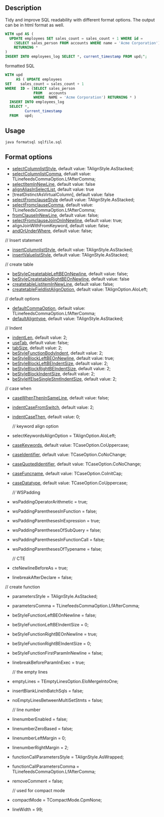 ## Description
Tidy and improve SQL readability with different format options. 
The output can be in html format as well.

```sql
WITH upd AS (
  UPDATE employees SET sales_count = sales_count + 1 WHERE id =
    (SELECT sales_person FROM accounts WHERE name = 'Acme Corporation')
    RETURNING * 
)
INSERT INTO employees_log SELECT *, current_timestamp FROM upd;";
```

formatted SQL
```sql
WITH upd
     AS ( UPDATE employees
SET    sales_count = sales_count + 1
WHERE  ID = (SELECT sales_person
             FROM   accounts
             WHERE  NAME = 'Acme Corporation') RETURNING * ) 
  INSERT INTO employees_log
  SELECT *,
         Current_timestamp
  FROM   upd;
```

## Usage
`java formatsql sqlfile.sql`

## Format options
  - [selectColumnlistStyle](https://github.com/sqlparser/sql-pretty-printer/wiki/Select-list#stacked-select-list), default value: TAlignStyle.AsStacked; 
  - [selectColumnlistComma](https://github.com/sqlparser/sql-pretty-printer/wiki/Select-list#stacked-select-list), defualt value: TLinefeedsCommaOption.LfAfterComma;
  - [selectItemInNewLine](https://github.com/sqlparser/sql-pretty-printer/wiki/Select-list#stacked-select-list), default value:  false
  - [alignAliasInSelectList](https://github.com/sqlparser/sql-pretty-printer/wiki/Alignments), default value:  true
  - [treatDistinctAsVirtualColumn], default value: false
  - [selectFromclauseStyle](https://github.com/sqlparser/sql-pretty-printer/wiki/From-clause) default value: TAlignStyle.AsStacked;
  - [selectFromclauseComma](https://github.com/sqlparser/sql-pretty-printer/wiki/From-clause), default value: TLinefeedsCommaOption.LfAfterComma;
  - [fromClauseInNewLine](https://github.com/sqlparser/sql-pretty-printer/wiki/From-clause), default value: false;
  - [selectFromclauseJoinOnInNewline](https://github.com/sqlparser/sql-pretty-printer/wiki/From-clause-(join)), default value: true;
  - alignJoinWithFromKeyword, default value: false;
  - [andOrUnderWhere](https://github.com/sqlparser/sql-pretty-printer/wiki/Where-clause), default value: false;
  
  // Insert statement
  - [insertColumnlistStyle](https://github.com/sqlparser/sql-pretty-printer/wiki/Insert-statement), default value: TAlignStyle.AsStacked;
  - [insertValuelistStyle](https://github.com/sqlparser/sql-pretty-printer/wiki/Insert-statement), default value: TAlignStyle.AsStacked;
  
  // create table
  - [beStyleCreatetableLeftBEOnNewline](https://github.com/sqlparser/sql-pretty-printer/wiki/Create-table-statement), default value: false;
  - [beStyleCreatetableRightBEOnNewline](https://github.com/sqlparser/sql-pretty-printer/wiki/Create-table-statement), default value: false
  - [createtableListitemInNewLine](https://github.com/sqlparser/sql-pretty-printer/wiki/Create-table-statement), default value: false;
  - [createtableFieldlistAlignOption](https://github.com/sqlparser/sql-pretty-printer/wiki/Create-table-statement), default value: TAlignOption.AloLeft;
  
  // default options
  - [defaultCommaOption](https://github.com/sqlparser/sql-pretty-printer/wiki/SQL-list-style), default value: TLinefeedsCommaOption.LfAfterComma;
  - [defaultAligntype](https://github.com/sqlparser/sql-pretty-printer/wiki/SQL-list-style), default value: TAlignStyle.AsStacked;
  
  // Indent
  - [indentLen](https://github.com/sqlparser/sql-pretty-printer/wiki/Indentation-general-indentation-size), default value: 2;
  - [useTab](https://github.com/sqlparser/sql-pretty-printer/wiki/Indentation-general-indentation-size), default value: false;
  - [tabSize](https://github.com/sqlparser/sql-pretty-printer/wiki/Indentation-general-indentation-size), default value: 2;
  - [beStyleFunctionBodyIndent](https://github.com/sqlparser/sql-pretty-printer/wiki/SQL-block-indentation), default value: 2;
  - [beStyleBlockLeftBEOnNewline](https://github.com/sqlparser/sql-pretty-printer/wiki/SQL-block-indentation), default value: true;
  - [beStyleBlockLeftBEIndentSize](https://github.com/sqlparser/sql-pretty-printer/wiki/SQL-block-indentation), default value: 2;
  - [beStyleBlockRightBEIndentSize](https://github.com/sqlparser/sql-pretty-printer/wiki/SQL-block-indentation), default value: 2;
  - [beStyleBlockIndentSize](https://github.com/sqlparser/sql-pretty-printer/wiki/SQL-block-indentation), default value: 2;
  - [beStyleIfElseSingleStmtIndentSize](https://github.com/sqlparser/sql-pretty-printer/wiki/Indentation-if-statement), default value: 2;
  
  // case when
  - [caseWhenThenInSameLine](https://github.com/sqlparser/sql-pretty-printer/wiki/Case-expression), default value: false;
  - [indentCaseFromSwitch](https://github.com/sqlparser/sql-pretty-printer/wiki/Case-expression), default value: 2;
  - [indentCaseThen](https://github.com/sqlparser/sql-pretty-printer/wiki/Case-expression), default value: 0;
  
	// keyword align option
  - selectKeywordsAlignOption = TAlignOption.AloLeft;
  
  - [caseKeywords](https://github.com/sqlparser/sql-pretty-printer/wiki/SQL-capitalization-keywords), default value: TCaseOption.CoUppercase;
  - [caseIdentifier](https://github.com/sqlparser/sql-pretty-printer/wiki/SQL-capitalization-identifier), default value: TCaseOption.CoNoChange;
  - [caseQuotedIdentifier](https://github.com/sqlparser/sql-pretty-printer/wiki/SQL-capitalization-identifier), default value: TCaseOption.CoNoChange;
  - [caseFuncname](https://github.com/sqlparser/sql-pretty-printer/wiki/SQL-capitalization-function), default value: TCaseOption.CoInitCap;
  - [caseDatatype](https://github.com/sqlparser/sql-pretty-printer/wiki/SQL-capitalization-datatype), default value: TCaseOption.CoUppercase;

	// WSPadding
  - wsPaddingOperatorArithmetic = true;
  - wsPaddingParenthesesInFunction = false;
  - wsPaddingParenthesesInExpression = true;
  - wsPaddingParenthesesOfSubQuery = false;
  - wsPaddingParenthesesInFunctionCall = false;
  - wsPaddingParenthesesOfTypename = false;

	// CTE
  - cteNewlineBeforeAs = true;
  - linebreakAfterDeclare = false;

  // create function
  - parametersStyle = TAlignStyle.AsStacked;

  - parametersComma = TLinefeedsCommaOption.LfAfterComma;
  - beStyleFunctionLeftBEOnNewline = false;
  - beStyleFunctionLeftBEIndentSize = 0;
  - beStyleFunctionRightBEOnNewline = true;
  - beStyleFunctionRightBEIndentSize = 0;
  - beStyleFunctionFirstParamInNewline = false;
  - linebreakBeforeParamInExec = true;

	// the empty lines
  - emptyLines = TEmptyLinesOption.EloMergeIntoOne;
  - insertBlankLineInBatchSqls = false;
  - noEmptyLinesBetweenMultiSetStmts = false;

	// line number
  - linenumberEnabled = false;
  - linenumberZeroBased = false;
  - linenumberLeftMargin = 0;
  - linenumberRightMargin = 2;

  - functionCallParametersStyle = TAlignStyle.AsWrapped;
  - functionCallParametersComma = TLinefeedsCommaOption.LfAfterComma;
  - removeComment = false;

	// used for compact mode
  - compactMode = TCompactMode.CpmNone;
  - lineWidth = 99;
	

